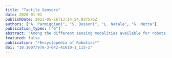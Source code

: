 ```yaml
---
title: "Tactile Sensors"
date: 2020-01-01
publishDate: 2021-05-26T13:14:54.937576Z
authors: ["A. Parmiggiani", "S. Dussoni", "L. Natale", "G. Metta"]
publication_types: ["6"]
abstract: "Among the different sensing modalities available for robots, vision and force sensing have traditionally been the predominant ones. Physical interaction tasks, however, greatly benefit from the nuanced information provided by tactile sensors. For this reason, researchers devoted to this line of research considerable efforts for many years. The purpose of this entry is to provide an overview of the state of the art, to present the most salient recent findings, and to describe the most promising future research directions."
featured: false
publication: "*Encyclopedia of Robotics*"
doi: "10.1007/978-3-642-41610-1_115-1"
---
```


